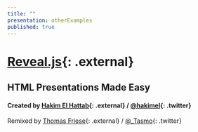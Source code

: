 ```yaml
---
title: ""
presentation: otherExamples
published: true
---
```


# [Reveal.js](http://lab.hakim.se/reveal-js/){: .external}

## HTML Presentations Made Easy

#### Created by [Hakim El Hattab](http://hakim.se){: .external} / [@hakimel](http://twitter.com/hakimel){: .twitter}

Remixed by [Thomas Friese](http://tasmo.de/){: .external} / [@_Tasmo](http://twitter.com/_Tasmo){: .twitter}
